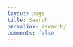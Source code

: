 ```yaml
---
layout: page
title: Search
permalink: /search/
comments: false
---
```

<div class="search-results-count"></div>
<ul class="unstyled search-results"></ul>